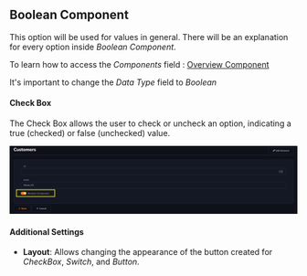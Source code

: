 ## Boolean Component

This option will be used for values in general. There will be an explanation for every option inside *Boolean Component*.

To learn how to access the *Components* field : [Overview Component ](../components/overview_component.md)

It's important to change the *Data Type* field to *Boolean*

#### Check Box

The Check Box allows the user to check or uncheck an option, indicating a true (checked) or false (unchecked) value.

![](../../media/Component_boolean_checkbox_example.png)

#### Additional Settings

- **Layout**: Allows changing the appearance of the button created for *CheckBox*, *Switch*, and *Button*.